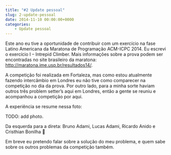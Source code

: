 ```yaml
---
title: "#2 Update pessoal"
slug: 2-update-pessoal
date: 2014-11-10 00:00:00+0000
categories:
    - Update pessoal
---
```


Este ano eu tive a oportunidade de contribuir com um exercício na fase Latino Americana da Maratona de Programação ACM-ICPC 2014. Eu escrevi o exercício I – Intrepid Climber. Mais informações sobre a prova podem ser encontradas no site brasileiro da maratona: http://maratona.ime.usp.br/resultados14/.

A competição foi realizada em Fortaleza, mas como estou atualmente fazendo intercâmbio em Londres eu não tive como comparecer na competição no dia da prova. Por outro lado, para a minha sorte haviam outros três problem setter’s aqui em Londres, então a gente se reuniu e acompanhou a competição por aqui.

A experiência se resume nessa foto:

TODO: add photo.

Da esquerda para a direta: Bruno Adami, Lucas Adami, Ricardo Anido e Cristhian Bonilha 🙂

Em breve eu pretendo falar sobre a solução do meu problema, e quem sabe sobre os outros problemas da competição também.
